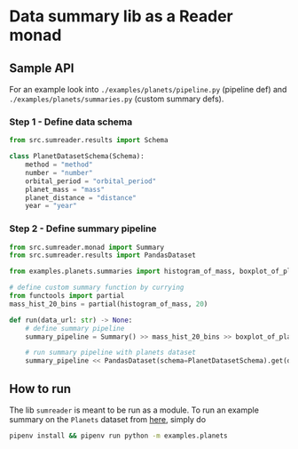 # Data summary lib as a Reader monad

## Sample API

For an example look into `./examples/planets/pipeline.py` (pipeline def) and `./examples/planets/summaries.py` (custom summary defs).

### Step 1 - Define data schema 

```python
from src.sumreader.results import Schema

class PlanetDatasetSchema(Schema):
    method = "method"
    number = "number"
    orbital_period = "orbital_period"
    planet_mass = "mass"
    planet_distance = "distance"
    year = "year"
```

### Step 2 - Define summary pipeline

```python
from src.sumreader.monad import Summary
from src.sumreader.results import PandasDataset

from examples.planets.summaries import histogram_of_mass, boxplot_of_planet_distance

# define custom summary function by currying
from functools import partial
mass_hist_20_bins = partial(histogram_of_mass, 20)

def run(data_url: str) -> None:
    # define summary pipeline
    summary_pipeline = Summary() >> mass_hist_20_bins >> boxplot_of_planet_distance

    # run summary pipeline with planets dataset
    summary_pipeline << PandasDataset(schema=PlanetDatasetSchema).get(data_url)
```

## How to run

The lib `sumreader` is meant to be run as a module. To run an example summary on the `Planets` dataset from [here](https://github.com/mwaskom/seaborn-data), simply do

```bash
pipenv install && pipenv run python -m examples.planets
```
